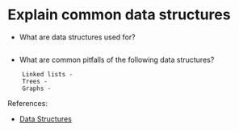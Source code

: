 # Explain common data structures

- What are data structures used for?

  ```text

  ```

- What are common pitfalls of the following data structures?

```text
	Linked lists -
	Trees -
	Graphs -
```


References:

- [Data Structures](https://towardsdatascience.com/8-common-data-structures-every-programmer-must-know-171acf6a1a42)
